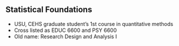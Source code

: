 **Statistical Foundations**
---------------------------------------
* USU, CEHS graduate student’s 1st course in quantitative methods
* Cross listed as EDUC 6600 and PSY 6600
* Old name: Research Design and Analysis I
